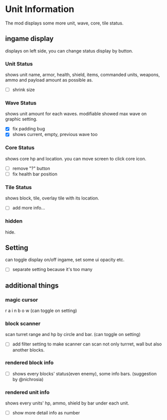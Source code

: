 # Unit Information
The mod displays some more unit, wave, core, tile status.

## ingame display
displays on left side, you can change status display by button.

### Unit Status
shows unit name, armor, health, shield, items, commanded units, weapons, ammo and payload amount as possible as.
- [ ] shrink size
### Wave Status
shows unit amount for each waves. modifiable showed max wave on graphic setting. 
- [x] fix padding bug
- [x] shows current, empty, previous wave too

### Core Status
shows core hp and location. you can move screen to click core icon.
- [ ] remove "?" button
- [ ] fix health bar position

### Tile Status
shows block, tile, overlay tile with its location.
- [ ] add more info...

### hidden
hide.

## Setting
can toggle display on/off ingame, set some ui opacity etc.
- [ ] separate setting because it's too many

## additional things
### magic cursor
r a i n b o w (can toggle on setting)

### block scanner
scan turret range and hp by circle and bar. (can toggle on setting)
- [ ] add filter setting to make scanner can scan not only turrret, wall but also another blocks.

### rendered block info
- [ ] shows every blocks' status(even enemy), some info bars. (suggestion by @nichrosia)

### rendered unit info
shows every units' hp, ammo, shield by bar under each unit.
- [ ] show more detail info as number